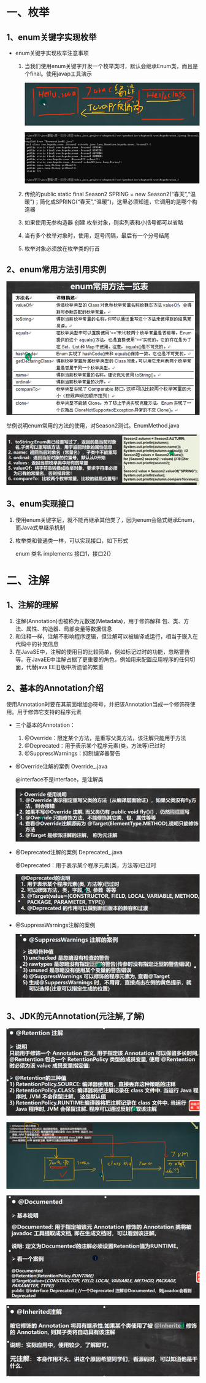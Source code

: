 # 一、枚举

## 1、enum关键字实现枚举

- enum关键字实现枚举注意事项

  1. 当我们使用enum关键字开发一个枚举类时，默认会继承Enum类，而且是个final。使用javap工具演示

     ![image-20250321215213110](枚举和注解.assets/image-20250321215213110.png)

     ![image-20250321215539146](枚举和注解.assets/image-20250321215539146.png)

  2. 传统的public  static  final  Season2 SPRING =  new  Season2(“春天”,“温暖”)；简化成SPRING(“春天”,“温暖”)，这里必须知道，它调用的是哪个构造器

  3. 如果使用无参构造器 创建 枚举对象，则实列表和小括号都可以省略

  4. 当有多个枚举对象时，使用，逗号间隔，最后有一个分号结尾

  5. 枚举对象必须放在枚举类的行首

## 2、enum常用方法引用实例

![image-20250321222859354](枚举和注解.assets/image-20250321222859354.png)

举例说明enum常用的方法的使用，对Season2测试。EnumMethod.java

![image-20250321223240806](枚举和注解.assets/image-20250321223240806.png)

## 3、enum实现接口

1. 使用enum关键字后，就不能再继承其他类了，因为enum会隐式继承Enum，而Java式单继承机制

2. 枚举类和普通类一样，可以实现接口，如下形式

   enum	类名	implements	接口1，接口2{}

# 二、注解

## 1、注解的理解

1. 注解(Annotation)也被称为元数据(Metadata)，用于修饰解释 包、类、方法、属性、构造器、局部变量等数据信息
2. 和注释一样，注解不影响程序逻辑，但注解可以被编译或运行，相当于嵌入在代码中的补充信息
3. 在JavaSE中，注解的使用目的比较简单，例如标记过时的功能，忽略警告等。在JavaEE中注解占据了更重要的角色，例如用来配置应用程序的任何切面，代替java EE旧版中所遗留的繁重

## 2、基本的Annotation介绍

使用Annotation时要在其前面增加@符号，并把该Annotation当成一个修饰符使用。用于修饰它支持的程序元素

- 三个基本的Annotation：

  1. @Override：限定某个方法，是重写父类方法，该注解只能用于方法
  2. @Deprecated：用于表示某个程序元素(类，方法等)已过时
  3. @SuppressWarnings：抑制编译器警告

- @Override注解的案例 Override_.java

  @interface不是interface，是注解类

  ![image-20250322204801981](枚举和注解.assets/image-20250322204801981.png)

- @Deprecated注解的案例 Deprecated_.java

  @Deprecated：用于表示某个程序元素(类，方法等)已过时

  ![image-20250322205246095](枚举和注解.assets/image-20250322205246095.png)

- @SuppressWarnings注解的案例

  ![image-20250322210038541](枚举和注解.assets/image-20250322210038541.png)

## 3、JDK的元Annotation(元注解,了解)

![image-20250322210440689](枚举和注解.assets/image-20250322210440689.png)

![image-20250322210604574](枚举和注解.assets/image-20250322210604574.png)

![image-20250322210834076](枚举和注解.assets/image-20250322210834076.png)

![image-20250322211002464](枚举和注解.assets/image-20250322211002464.png)

